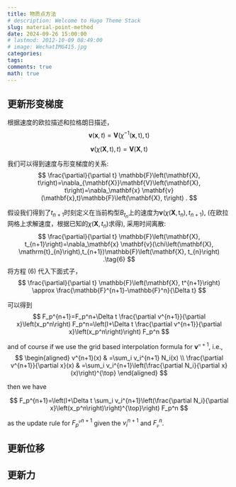 ```yaml
---
title: 物质点方法
# description: Welcome to Hugo Theme Stack
slug: material-point-method
date: 2024-09-26 15:00:00
# lastmod: 2012-10-09 08:49:00
# image: WechatIMG415.jpg
categories:
tags:
comments: true
math: true
---
```




<!-- more -->

## 更新形变梯度

根据速度的欧拉描述和拉格朗日描述，
$$
\mathbf{v}(\mathbf{x},t)=\mathbf{V}\left(\chi^{-1}\left(\mathbf{x}, \mathrm{t}\right), \mathrm{t}\right)
\tag{1}
$$

$$
\mathbf{v}\left(\chi\left(\mathbf{X}, \mathrm{t}\right),t\right)=\mathbf{V}\left(\mathbf{X}, \mathrm{t}\right)
\tag{2}
$$

我们可以得到速度与形变梯度的关系:
$$
\frac{\partial}{\partial t} \mathbb{F}\left(\mathbf{X}, t\right)=\nabla_{\mathbf{X}}\mathbf{V}\left(\mathbf{X}, t\right)=\nabla_\mathbf{x} \mathbf{v}(\mathbf{x},t)\mathbb{F}\left(\mathbf{X}, t\right) .
$$

假设我们得到了$t_{n+1}$时刻定义在当前构型$B_{t_{n}}$上的速度为$\mathbf{v}\left(\chi\left(\mathbf{X}, \mathrm{t}_{n}\right),t_{n+1}\right)$, (在欧拉网格上求解速度，根据已知的$\chi(\mathbf{X},t_n)$求得), 采用时间离散:
$$
\frac{\partial}{\partial t} \mathbb{F}\left(\mathbf{X}, t_{n+1}\right)=\nabla_\mathbf{x} \mathbf{v}(\chi\left(\mathbf{X}, \mathrm{t}_{n}\right),t_{n+1})\mathbb{F}\left(\mathbf{X}, t_{n}\right) .\tag{6}
$$
将方程 (6) 代入下面式子，
$$
\frac{\partial}{\partial t} \mathbb{F}\left(\mathbf{X}, t^{n+1}\right) \approx \frac{\mathbb{F}^{n+1}-\mathbb{F}^n}{\Delta t}
$$

可以得到
$$
F_p^{n+1}=F_p^n+\Delta t \frac{\partial v^{n+1}}{\partial x}\left(x_p^n\right) F_p^n=\left(I+\Delta t \frac{\partial v^{n+1}}{\partial x}\left(x_p^n\right)\right) F_p^n
$$



and of course if we use the grid based interpolation formula for $\boldsymbol{v}^{\mathfrak{n}+1}$, i.e.,
$$
\begin{aligned}
v^{n+1}(x) & =\sum_i v_i^{n+1} N_i(x) \\
\frac{\partial v^{n+1}}{\partial x}(x) & =\sum_i v_i^{n+1}\left(\frac{\partial N_i}{\partial x}(x)\right)^{\top}
\end{aligned}
$$

then we have

$$
F_p^{n+1}=\left(I+\Delta t \sum_i v_i^{n+1}\left(\frac{\partial N_i}{\partial x}\left(x_p^n\right)\right)^{\top}\right) F_p^n
$$

as the update rule for ${F_p^{\mathfrak{p}}}^{n+1}$ given the $v_i^{n+1}$ and $F_{\mathfrak{p}}^n$.



## 更新位移

## 更新力